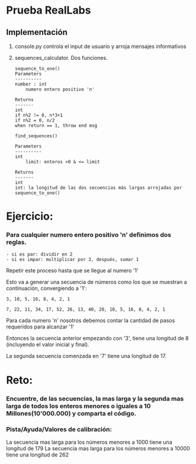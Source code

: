 # Prueba RealLabs

## Implementación
1. console.py controla el input de usuario y arroja mensajes informativos
2. sequences_calculator. Dos funciones.

    ```
    sequence_to_one() 
    Parameters
    ----------
    number : int
        numero entero positivo 'n'

    Returns
    -------
    int
    if n%2 != 0, n*3+1
    if n%2 = 0, n/2
    when return == 1, throw end msg
    ```

    ```
    find_sequences()   
         
    Parameters
    ----------
    int
        limit: enteros >0 & <= limit

    Returns
    -------
    int
    int: la longitud de las dos secuencias más largas arrojadas por sequence_to_one()
    ```

# Ejercicio:

### Para cualquier numero entero positivo 'n' definimos dos reglas.
    - si es par: dividir en 2
    - si es impar: multiplicar por 3, después, sumar 1

Repetir este proceso hasta que se llegue al numero '1'

Esto va a generar una secuencia de números como los que se muestran a continuación, convergiendo a '1':

`3, 10, 5, 16, 8, 4, 2, 1`

`7, 22, 11, 34, 17, 52, 26, 13, 40, 20, 10, 5, 16, 8, 4, 2, 1`

Para cada numero 'n' nosotros debemos contar la cantidad de pasos requeridos para alcanzar '1'

Entonces la secuencia anterior empezando con '3', tiene una longitud de 8 (incluyendo el valor inicial y final).

La segunda secuencia comenzada en '7' tiene una longitud de 17.


# Reto:
### Encuentre, de las secuencias, la  mas larga y la segunda mas larga de todos los enteros menores o iguales a 10 Millones(10'000.000) y comparta el código.

### Pista/Ayuda/Valores de calibración:
La secuencia mas larga para los números menores a 1000 tiene una longitud de 179
La secuencia mas larga para los números menores a 10000 tiene una longitud de 262
